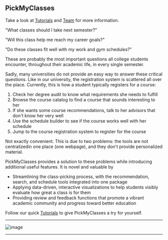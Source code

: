 ## PickMyClasses

Take a look at [Tutorials](/tutorials.md) and [Team](/about.md) for more information.
 

"What classes should I take next semester?"

"Will this class help me reach my career goals?"

"Do these classes fit well with my work and gym schedules?"

These are probably the most important questions all college students encounter, throughout their academic life, in every single semester.

Sadly, many universities do not provide an easy way to answer these critical questions. Like in our university, the registration system is scattered all over the place. Currently, this is how a student typically registers for a course:

1. Check her degree audit to know what requirements she needs to fulfill
2. Browse the course catalog to find a course that sounds interesting to her
3. If she wants some course recommendations, talk to her advisors that don't know her very well
4. Use the schedule builder to see if the course works well with her schedule
5. Jump to the course registration system to register for the course

Not exactly convenient. This is due to two problems: the tools are not centralizedin one place (one webpage), and they don't provide personalized material.

PickMyClasses provides a solution to these problems while introducing additional useful features. It is novel and valuable by

* Streamlining the class-picking process, with the recommendation, search, and schedule tools integrated into one package
* Applying data-driven, interactive visualizations to help students visibly evaluate how great a class is for them
* Providing review and feedback functions that promote a vibrant academic community and progress toward better education

Follow our quick [Tutorials](/tutorials.md) to give PickMyClasses a try for yourself.

---

![image](https://user-images.githubusercontent.com/33532467/164279487-4880ddbf-7d09-4a5f-88d7-e78418a75a03.png)

---








